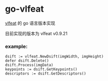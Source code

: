 # go-vlfeat
[vlfeat](https://github.com/vlfeat/vlfeat) 的 go 语言版本实现

目前实现的版本为 vlfeat v0.9.21

### example:

```
dsift := vlfeat.NewDsift(imgWidth, imgHeight)
defer dsift.Delete()
dsift.Process(imgData)
keypoints := dsift.GetKeypoints()
descriptors := dsift.GetDescriptors()
```

